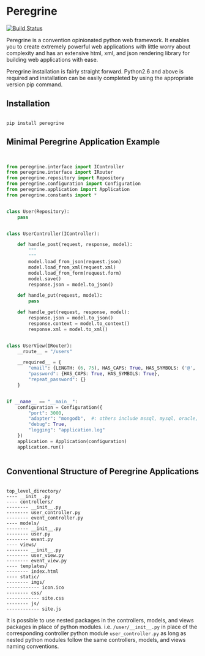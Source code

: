 Peregrine
=========

[![Build Status](https://travis-ci.org/ffireio/ffire-python.svg?branch=dev)](https://travis-ci.org/ffireio/ffire-python)

Peregrine is a convention opinionated python web framework. 
It enables you to create extremely powerful web applications with little worry about complexity and has an extensive
html, xml, and json rendering library for building web applications with ease.

Peregrine installation is fairly straight forward. Python2.6 and above is required and installation can be easily
completed by using the appropriate version pip command.

## Installation

```shell

pip install peregrine

```

## Minimal Peregrine Application Example

```python


from peregrine.interface import IController
from peregrine.interface import IRouter
from peregrine.repository import Repository
from peregrine.configuration import Configuration
from peregrine.application import Application
from peregrine.constants import *


class User(Repository):
    pass


class UserController(IController):

    def handle_post(request, response, model):
        """
        """
        model.load_from_json(request.json)
        model.load_from_xml(request.xml)
        model.load_from_form(request.form)
        model.save()
        response.json = model.to_json()

    def handle_put(request, model):
        pass

    def handle_get(request, response, model):
        response.json = model.to_json()
        response.context = model.to_context()
        response.xml = model.to_xml()


class UserView(IRouter):
    __route__ = "/users"

    __required__ = {
        "email": {LENGTH: (6, 75), HAS_CAPS: True, HAS_SYMBOLS: ('@', '.')},
        "password": {HAS_CAPS: True, HAS_SYMBOLS: True},
        "repeat_password": {}
    }


if __name__ == "__main__":
    configuration = Configuration({
        "port": 3000,
        "adapter": "mongodb",  #: others include mssql, mysql, oracle, postgres, mariadb
        "debug": True,
        "logging": "application.log"
    })
    application = Application(configuration)
    application.run()



```


## Conventional Structure of Peregrine Applications

```shell

top_level_directory/
---- __init__.py
---- controllers/
-------- __init__.py
-------- user_controller.py
-------- event_controller.py
---- models/
-------- __init__.py
-------- user.py
-------- event.py
---- views/
-------- __init__.py
-------- user_view.py
-------- event_view.py
---- templates/
-------- index.html
---- static/
-------- imgs/
------------ icon.ico
-------- css/
------------ site.css
-------- js/
------------ site.js

```

It is possible to use nested packages in the controllers, models, and views packages in place of python modules. i.e. ```/user/__init__.py``` in place of the corresponding
controller python module ```user_controller.py``` as long as nested python modules follow the same controllers, models, and views naming conventions.
